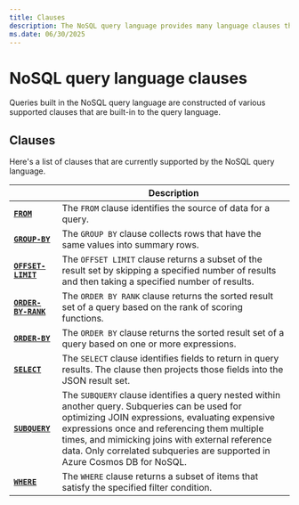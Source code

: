 ```yaml
---
title: Clauses
description: The NoSQL query language provides many language clauses that can be used to build complex query language expressions.
ms.date: 06/30/2025
---
```


# NoSQL query language clauses

Queries built in the NoSQL query language are constructed of various supported clauses that are built-in to the query language.

## Clauses

Here's a list of clauses that are currently supported by the NoSQL query language.

| | Description |
| --- | --- |
| **[`FROM`](from.md)** | The `FROM` clause identifies the source of data for a query. |
| **[`GROUP-BY`](group-by.md)** | The `GROUP BY` clause collects rows that have the same values into summary rows. |
| **[`OFFSET-LIMIT`](offset-limit.md)** | The `OFFSET LIMIT` clause returns a subset of the result set by skipping a specified number of results and then taking a specified number of results. |
| **[`ORDER-BY-RANK`](order-by-rank.md)** | The `ORDER BY RANK` clause returns the sorted result set of a query based on the rank of scoring functions. |
| **[`ORDER-BY`](order-by.md)** | The `ORDER BY` clause returns the sorted result set of a query based on one or more expressions. |
| **[`SELECT`](select.md)** | The `SELECT` clause identifies fields to return in query results. The clause then projects those fields into the JSON result set. |
| **[`SUBQUERY`](subquery.md)** | The `SUBQUERY` clause identifies a query nested within another query. Subqueries can be used for optimizing JOIN expressions, evaluating expensive expressions once and referencing them multiple times, and mimicking joins with external reference data. Only correlated subqueries are supported in Azure Cosmos DB for NoSQL. |
| **[`WHERE`](where.md)** | The `WHERE` clause returns a subset of items that satisfy the specified filter condition. |
